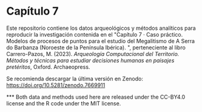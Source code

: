 # Capítulo 7
Este repositorio contiene los datos arqueológicos y métodos analíticos para reproducir la investigación contenida en el "Capítulo 7 · Caso práctico. Modelos de procesos de puntos para el estudio del Megalitismo de A Serra do Barbanza (Noroeste de la Península Ibérica). ", perteneciente al libro Carrero-Pazos, M. (2023). *Arqueología Computacional del Territorio. Métodos y técnicas para estudiar decisiones humanas en paisajes pretéritos*, Oxford. Archaeopress.

Se recomienda descargar la última versión en Zenodo: https://doi.org/10.5281/zenodo.7669911

*** Both data and methods used here are released under the CC-BY4.0 license and the R code under the MIT license.



